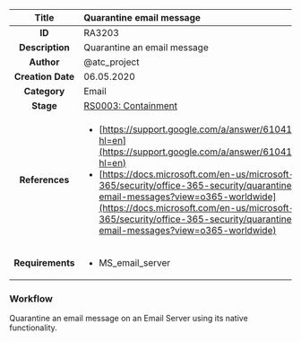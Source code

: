 | Title                       | Quarantine email message         |
|:---------------------------:|:--------------------|
| **ID**                      | RA3203            |
| **Description**             | Quarantine an email message   |
| **Author**                  | @atc_project        |
| **Creation Date**           | 06.05.2020 |
| **Category**                | Email      |
| **Stage**                   |[RS0003: Containment](../Response_Stages/RS0003.md)| 
| **References** |<ul><li>[https://support.google.com/a/answer/6104172?hl=en](https://support.google.com/a/answer/6104172?hl=en)</li><li>[https://docs.microsoft.com/en-us/microsoft-365/security/office-365-security/quarantine-email-messages?view=o365-worldwide](https://docs.microsoft.com/en-us/microsoft-365/security/office-365-security/quarantine-email-messages?view=o365-worldwide)</li></ul>|
| **Requirements** |<ul><li>MS_email_server</li></ul>|

### Workflow

Quarantine an email message on an Email Server using its native functionality.  
